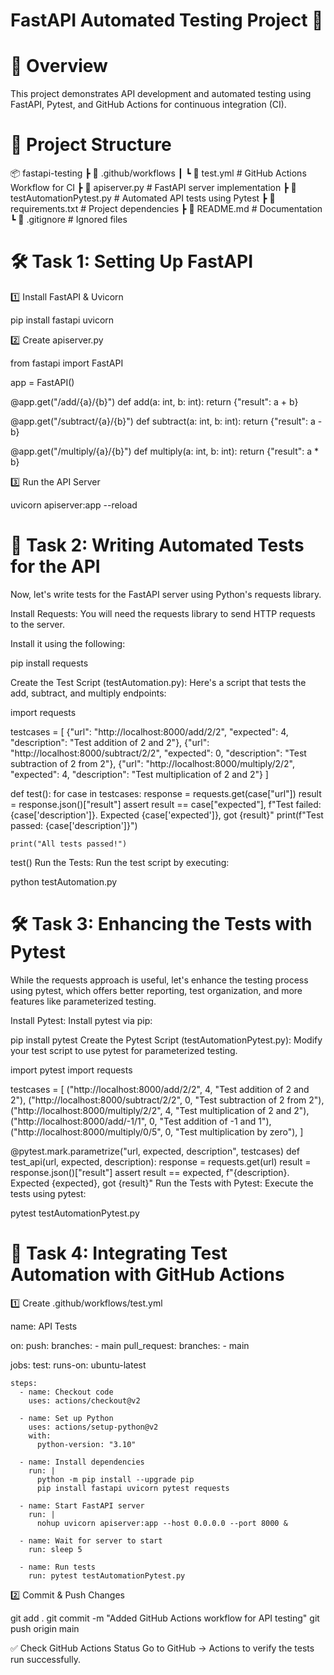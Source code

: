 # FastAPI Automated Testing Project 🚀

# 📌 Overview

This project demonstrates API development and automated testing using FastAPI, Pytest, and GitHub Actions for continuous integration (CI).

# 📂 Project Structure

📦 fastapi-testing
 ┣ 📂 .github/workflows
 ┃ ┗ 📜 test.yml      # GitHub Actions Workflow for CI
 ┣ 📜 apiserver.py    # FastAPI server implementation
 ┣ 📜 testAutomationPytest.py  # Automated API tests using Pytest
 ┣ 📜 requirements.txt  # Project dependencies
 ┣ 📜 README.md       # Documentation
 ┗ 📜 .gitignore      # Ignored files
 
# 🛠️ Task 1: Setting Up FastAPI

1️⃣ Install FastAPI & Uvicorn

pip install fastapi uvicorn

2️⃣ Create apiserver.py

from fastapi import FastAPI

app = FastAPI()

@app.get("/add/{a}/{b}")
def add(a: int, b: int):
    return {"result": a + b}

@app.get("/subtract/{a}/{b}")
def subtract(a: int, b: int):
    return {"result": a - b}

@app.get("/multiply/{a}/{b}")
def multiply(a: int, b: int):
    return {"result": a * b}
    
3️⃣ Run the API Server

uvicorn apiserver:app --reload

# 🧪 Task 2: Writing Automated Tests for the API

Now, let's write tests for the FastAPI server using Python's requests library.

Install Requests: You will need the requests library to send HTTP requests to the server.

Install it using the following:

pip install requests

Create the Test Script (testAutomation.py): Here's a script that tests the add, subtract, and multiply endpoints:

import requests

testcases = [
    {"url": "http://localhost:8000/add/2/2", "expected": 4, "description": "Test addition of 2 and 2"},
    {"url": "http://localhost:8000/subtract/2/2", "expected": 0, "description": "Test subtraction of 2 from 2"},
    {"url": "http://localhost:8000/multiply/2/2", "expected": 4, "description": "Test multiplication of 2 and 2"}
]

def test():
    for case in testcases:
        response = requests.get(case["url"])
        result = response.json()["result"]
        assert result == case["expected"], f"Test failed: {case['description']}. Expected {case['expected']}, got {result}"
        print(f"Test passed: {case['description']}")

    print("All tests passed!")

test()
Run the Tests: Run the test script by executing:

python testAutomation.py

# 🛠️ Task 3: Enhancing the Tests with Pytest

While the requests approach is useful, let's enhance the testing process using pytest, which offers better reporting, test organization, and more features like parameterized testing.

Install Pytest: Install pytest via pip:

pip install pytest
Create the Pytest Script (testAutomationPytest.py): Modify your test script to use pytest for parameterized testing.

import pytest
import requests

testcases = [
    ("http://localhost:8000/add/2/2", 4, "Test addition of 2 and 2"),
    ("http://localhost:8000/subtract/2/2", 0, "Test subtraction of 2 from 2"),
    ("http://localhost:8000/multiply/2/2", 4, "Test multiplication of 2 and 2"),
    ("http://localhost:8000/add/-1/1", 0, "Test addition of -1 and 1"),
    ("http://localhost:8000/multiply/0/5", 0, "Test multiplication by zero"),
]

@pytest.mark.parametrize("url, expected, description", testcases)
def test_api(url, expected, description):
    response = requests.get(url)
    result = response.json()["result"]
    assert result == expected, f"{description}. Expected {expected}, got {result}"
Run the Tests with Pytest: Execute the tests using pytest:

pytest testAutomationPytest.py

# 🤖 Task 4: Integrating Test Automation with GitHub Actions

1️⃣ Create .github/workflows/test.yml

name: API Tests

on:
  push:
    branches:
      - main
  pull_request:
    branches:
      - main

jobs:
  test:
    runs-on: ubuntu-latest

    steps:
      - name: Checkout code
        uses: actions/checkout@v2

      - name: Set up Python
        uses: actions/setup-python@v2
        with:
          python-version: "3.10"

      - name: Install dependencies
        run: |
          python -m pip install --upgrade pip
          pip install fastapi uvicorn pytest requests

      - name: Start FastAPI server
        run: |
          nohup uvicorn apiserver:app --host 0.0.0.0 --port 8000 &

      - name: Wait for server to start
        run: sleep 5

      - name: Run tests
        run: pytest testAutomationPytest.py
        
2️⃣ Commit & Push Changes

git add .
git commit -m "Added GitHub Actions workflow for API testing"
git push origin main

✅ Check GitHub Actions Status
Go to GitHub → Actions to verify the tests run successfully.

